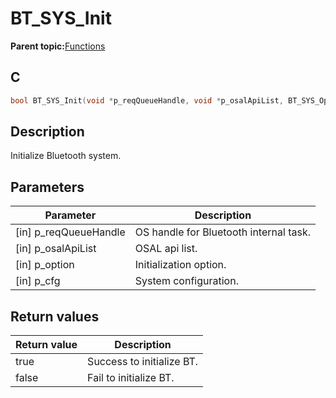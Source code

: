 # BT\_SYS\_Init

**Parent topic:**[Functions](GUID-3BA3D179-61EF-4BA9-B3F7-837E2DFA76A4.md)

## C

```c
bool BT_SYS_Init(void *p_reqQueueHandle, void *p_osalApiList, BT_SYS_Option_T *p_option, BT_SYS_Cfg_T *p_cfg);
```

## Description

Initialize Bluetooth system.

## Parameters

|Parameter|Description|
|---------|-----------|
|\[in\] p\_reqQueueHandle|OS handle for Bluetooth internal task.|
|\[in\] p\_osalApiList|OSAL api list.|
|\[in\] p\_option|Initialization option.|
|\[in\] p\_cfg|System configuration.|

## Return values

|Return value|Description|
|------------|-----------|
|true|Success to initialize BT.|
|false|Fail to initialize BT.|

